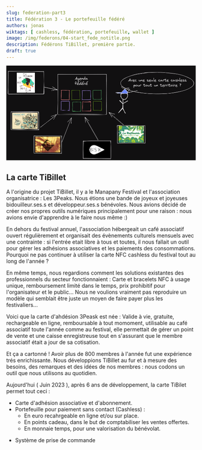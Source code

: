 ```yaml
---
slug: federation-part3
title: Fédération 3 - Le portefeuille fédéré
authors: jonas
wiktags: [ cashless, fédération, portefeuille, wallet ]
image: /img/federons/04-start_fede_notitle.png
description: Fédérons TiBillet, première partie.
draft: true
---
```


![/img/federons/04-start_fede_notitle.png](/img/federons/04-start_fede_notitle.png)

## La carte TiBillet

A l'origine du projet TiBillet, il y a le Manapany Festival et l'association organisatrice : Les 3Peaks.
Nous étions une bande de joyeux et joyeuses bidouilleur.ses.s et développeur.ses.s bénévoles. Nous avions décidé de
créer nos propres outils numériques principalement pour une raison : nous avions envie d'apprendre à le faire nous
même :)

En dehors du festival annuel, l'association hébergeait un café associatif ouvert régulièrement et organisait des
évènements culturels mensuels avec une contrainte : si l'entrée etait libre à tous et toutes, il nous fallait un outil
pour gérer les adhésions associatives et les paiements des consommations.
Pourquoi ne pas continuer à utiliser la carte NFC cashless du festival tout au long de l'année ?

En même temps, nous regardions comment les solutions existantes des professionnels du secteur fonctionnaient : Carte et
bracelets NFC à usage unique, remboursement limité dans le temps, prix prohibitif pour l'organisateur et le public...
Nous ne voulions vraiment pas reproduire un modèle qui semblait être juste un moyen de faire payer plus
les festivaliers...

Voici que la carte d'ahdésion 3Peask est née : Valide à vie, gratuite, rechargeable en ligne, remboursable à tout
momoment, utilisable au café associatif toute l'année comme au festival, elle permettait de gérer un point de vente et
une caisse enregistreuse tout en s'assurant que le membre associatif était a jour de sa cotisation.

Et ça a cartonné ! Avoir plus de 800 membres à l'année fut une expérience trés enrichissante. Nous
développions TiBillet au fur et à mesure des besoins, des remarques et des idées de nos membres : nous codons un
outil que nous utilisons au quotidien.

Aujourd'hui ( Juin 2023 ), après 6 ans de développement, la carte TiBilet permet tout ceci : 
- Carte d'adhésion associative et d'abonnement.
- Portefeuille pour paiement sans contact (Cashless) : 
  - En euro recahrgeable en ligne et/ou sur place.
  - En points cadeau, dans le but de comptabiliser les ventes offertes.
  - En monnaie temps, pour une valorisation du bénévolat.
* Système de prise de commande